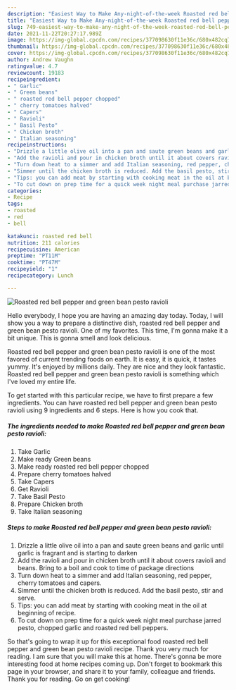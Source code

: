 ```yaml
---
description: "Easiest Way to Make Any-night-of-the-week Roasted red bell pepper and green bean pesto ravioli"
title: "Easiest Way to Make Any-night-of-the-week Roasted red bell pepper and green bean pesto ravioli"
slug: 749-easiest-way-to-make-any-night-of-the-week-roasted-red-bell-pepper-and-green-bean-pesto-ravioli
date: 2021-11-22T20:27:17.989Z
image: https://img-global.cpcdn.com/recipes/377098630f11e36c/680x482cq70/roasted-red-bell-pepper-and-green-bean-pesto-ravioli-recipe-main-photo.jpg
thumbnail: https://img-global.cpcdn.com/recipes/377098630f11e36c/680x482cq70/roasted-red-bell-pepper-and-green-bean-pesto-ravioli-recipe-main-photo.jpg
cover: https://img-global.cpcdn.com/recipes/377098630f11e36c/680x482cq70/roasted-red-bell-pepper-and-green-bean-pesto-ravioli-recipe-main-photo.jpg
author: Andrew Vaughn
ratingvalue: 4.7
reviewcount: 19183
recipeingredient:
- " Garlic"
- " Green beans"
- " roasted red bell pepper chopped"
- " cherry tomatoes halved"
- " Capers"
- " Ravioli"
- " Basil Pesto"
- " Chicken broth"
- " Italian seasoning"
recipeinstructions:
- "Drizzle a little olive oil into a pan and saute green beans and garlic until garlic is fragrant and is starting to darken"
- "Add the ravioli and pour in chicken broth until it about covers ravioli and beans. Bring to a boil and cook to time of package directions"
- "Turn down heat to a simmer and add Italian seasoning, red pepper, cherry tomatoes and capers."
- "Simmer until the chicken broth is reduced. Add the basil pesto, stir and serve."
- "Tips: you can add meat by starting with cooking meat in the oil at beginning of recipe."
- "To cut down on prep time for a quick week night meal purchase jarred pesto, chopped garlic and roasted red bell peppers."
categories:
- Recipe
tags:
- roasted
- red
- bell

katakunci: roasted red bell 
nutrition: 211 calories
recipecuisine: American
preptime: "PT11M"
cooktime: "PT47M"
recipeyield: "1"
recipecategory: Lunch

---
```



![Roasted red bell pepper and green bean pesto ravioli](https://img-global.cpcdn.com/recipes/377098630f11e36c/680x482cq70/roasted-red-bell-pepper-and-green-bean-pesto-ravioli-recipe-main-photo.jpg)

Hello everybody, I hope you are having an amazing day today. Today, I will show you a way to prepare a distinctive dish, roasted red bell pepper and green bean pesto ravioli. One of my favorites. This time, I'm gonna make it a bit unique. This is gonna smell and look delicious.

Roasted red bell pepper and green bean pesto ravioli is one of the most favored of current trending foods on earth. It is easy, it is quick, it tastes yummy. It's enjoyed by millions daily. They are nice and they look fantastic. Roasted red bell pepper and green bean pesto ravioli is something which I've loved my entire life.




To get started with this particular recipe, we have to first prepare a few ingredients. You can have roasted red bell pepper and green bean pesto ravioli using 9 ingredients and 6 steps. Here is how you cook that.

<!--inarticleads1-->

##### The ingredients needed to make Roasted red bell pepper and green bean pesto ravioli:

1. Take  Garlic
1. Make ready  Green beans
1. Make ready  roasted red bell pepper chopped
1. Prepare  cherry tomatoes halved
1. Take  Capers
1. Get  Ravioli
1. Take  Basil Pesto
1. Prepare  Chicken broth
1. Take  Italian seasoning




<!--inarticleads2-->

##### Steps to make Roasted red bell pepper and green bean pesto ravioli:

1. Drizzle a little olive oil into a pan and saute green beans and garlic until garlic is fragrant and is starting to darken
1. Add the ravioli and pour in chicken broth until it about covers ravioli and beans. Bring to a boil and cook to time of package directions
1. Turn down heat to a simmer and add Italian seasoning, red pepper, cherry tomatoes and capers.
1. Simmer until the chicken broth is reduced. Add the basil pesto, stir and serve.
1. Tips: you can add meat by starting with cooking meat in the oil at beginning of recipe.
1. To cut down on prep time for a quick week night meal purchase jarred pesto, chopped garlic and roasted red bell peppers.




So that's going to wrap it up for this exceptional food roasted red bell pepper and green bean pesto ravioli recipe. Thank you very much for reading. I am sure that you will make this at home. There's gonna be more interesting food at home recipes coming up. Don't forget to bookmark this page in your browser, and share it to your family, colleague and friends. Thank you for reading. Go on get cooking!

